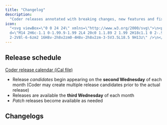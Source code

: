 ```yaml
---
title: "Changelog"
description:
  "Coder releases annotated with breaking changes, new features and fixes."
icon:
  "<svg viewBox=\"0 0 24 24\" xmlns=\"http://www.w3.org/2000/svg\">\n<path
  d=\"M14 2H6c-1.1 0-1.99.9-1.99 2L4 20c0 1.1.89 2 1.99 2H18c1.1 0 2-.9
  2-2V8l-6-6zm2 16H8v-2h8v2zm0-4H8v-2h8v2zm-3-5V3.5L18.5 9H13z\" />\n</svg>"
---
```


## Release schedule

[Coder release calendar (iCal file)](https://coder.com/release-calendar.ical)

- Release _candidates_ begin appearing on the **second Wednesday** of each month
  (Coder may create multiple release candidates prior to the actual release)
- Releases are available the **third Wednesday** of each month
- _Patch_ releases become available as needed

## Changelogs

<children><children>
